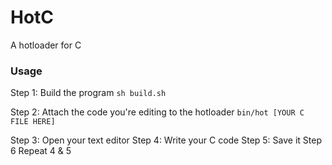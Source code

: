 # HotC
A hotloader for C

### Usage
Step 1: Build the program
```sh build.sh```

Step 2: Attach the code you're editing to the hotloader
```bin/hot [YOUR C FILE HERE]```

Step 3: Open your text editor
Step 4: Write your C code
Step 5: Save it
Step 6 Repeat 4 & 5
